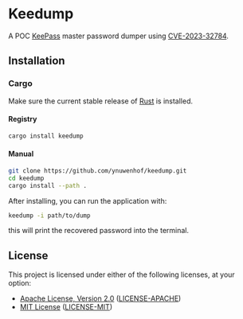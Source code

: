 # Keedump

A POC [KeePass](https://keepass.info/) master password dumper using [CVE-2023-32784](https://cve.mitre.org/cgi-bin/cvename.cgi?name=CVE-2023-32784).

## Installation

### Cargo

Make sure the current stable release of [Rust](https://rust-lang.org/tools/install) is installed.

#### Registry

```bash
cargo install keedump
```

#### Manual

```bash
git clone https://github.com/ynuwenhof/keedump.git
cd keedump
cargo install --path .
```

After installing, you can run the application with:

```bash
keedump -i path/to/dump
```

this will print the recovered password into the terminal.

## License

This project is licensed under either of the following licenses, at your option:

* [Apache License, Version 2.0](https://apache.org/licenses/LICENSE-2.0)
  ([LICENSE-APACHE](https://github.com/ynuwenhof/keedump/blob/main/LICENSE-APACHE))
* [MIT License](https://opensource.org/licenses/MIT)
  ([LICENSE-MIT](https://github.com/ynuwenhof/keedump/blob/main/LICENSE-MIT))
